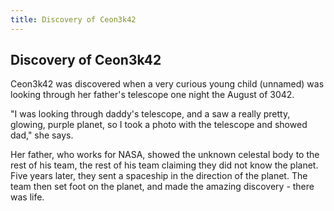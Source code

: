 ```yaml
---
title: Discovery of Ceon3k42
---
```


## Discovery of Ceon3k42
Ceon3k42 was discovered when a very curious young child (unnamed) was looking through her father's telescope one night the August of 3042.

"I was looking through daddy's telescope, and a saw a really pretty, glowing, purple planet, so I took a photo with the telescope and showed dad," she says.

Her father, who works for NASA, showed the unknown celestal body to the rest of his team, the rest of his team claiming they did not know the planet. Five years later, they sent a spaceship in the direction of the planet. The team then set foot on the planet, and made the amazing discovery - there was life.
